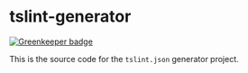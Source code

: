# tslint-generator

[![Greenkeeper badge](https://badges.greenkeeper.io/crsanti/tslint-generator.svg)](https://greenkeeper.io/)

This is the source code for the `tslint.json` generator project.
